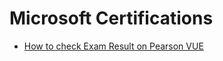 # Microsoft Certifications

* [How to check Exam Result on Pearson VUE](./exam-results-pearson-vue.md)
